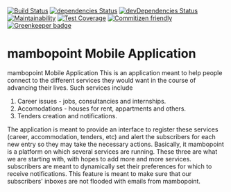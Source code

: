 [![Build Status](https://travis-ci.org/mambopoint/mambopoint-mobile.svg?branch=master)](https://travis-ci.org/mambopoint/mambopoint-mobile)
[![dependencies Status](https://david-dm.org/mambopoint/mambopoint-mobile/status.svg)](https://david-dm.org/mambopoint/mambopoint-mobile)
[![devDependencies Status](https://david-dm.org/mambopoint/mambopoint-mobile/dev-status.svg)](https://david-dm.org/mambopoint/mambopoint-mobile?type=dev)
[![Maintainability](https://api.codeclimate.com/v1/badges/529591e5bb42d4a613d1/maintainability)](https://codeclimate.com/github/mambopoint/mambopoint-mobile/maintainability)
[![Test Coverage](https://api.codeclimate.com/v1/badges/529591e5bb42d4a613d1/test_coverage)](https://codeclimate.com/github/mambopoint/mambopoint-mobile/test_coverage)
[![Commitizen friendly](https://img.shields.io/badge/commitizen-friendly-brightgreen.svg)](http://commitizen.github.io/cz-cli/)
[![Greenkeeper badge](https://badges.greenkeeper.io/mambopoint/mambopoint-mobile.svg)](https://greenkeeper.io/)

# mambopoint Mobile Application

mambopoint Mobile Application
This is an application meant to help people connect to the different services they would want in the course of advancing their lives. Such services include

1. Career issues - jobs, consultancies and internships.
2. Accomodations - houses for rent, appartments and others.
3. Tenders creation and notifications.

The application is meant to provide an interface to register these services (career, accommodation, tenders, etc) and alert the subscribers for each new entry so they may take the necessary actions.
Basically, it mambopoint is a platform on which several services are running. These three are what we are starting with, with hopes to add more and more services.
subscribers are meant to dynamically set their preferences for which to receive notifications. This feature is meant to make sure that our subscribers' inboxes are not flooded with emails from mambopoint.
